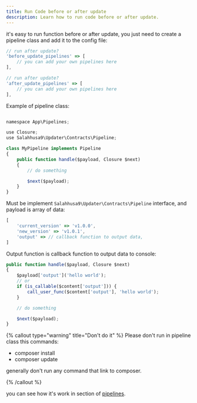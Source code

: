```yaml
---
title: Run Code before or after update
description: Learn how to run code before or after update.
---
```


it's easy to run function before or after update, you just need to create a pipeline class and add it to the config file:

```javascript
// run after update?
'before_update_pipelines' => [
    // you can add your own pipelines here
],

// run after update?
'after_update_pipelines' => [
    // you can add your own pipelines here
],
```

Example of pipeline class:

```javascript

namespace App\Pipelines;

use Closure;
use Salahhusa9\Updater\Contracts\Pipeline;

class MyPipeline implements Pipeline
{
    public function handle($payload, Closure $next)
    {
        // do something

        $next($payload);
    }
}
``` 
Must be implement `Salahhusa9\Updater\Contracts\Pipeline` interface,
and payload is array of data:

```javascript
[
    'current_version' => 'v1.0.0',
    'new_version' => 'v1.0.1',
    'output' => // callback function to output data,
]
```
Output function is callback function to output data to console:

```javascript
public function handle($payload, Closure $next)
{
    $payload['output']('hello world');
    // or
    if (is_callable($content['output'])) {
        call_user_func($content['output'], 'hello world');
    }

    // do something

    $next($payload);
}
```

{% callout type="warning" title="Don't do it" %}
Please don't run in pipeline class this commands:
- composer install
- composer update

generally don't run any command that link to composer.

{% /callout %}


you can see how it's work in section of [pipelines](/docs/how-it's-work).
